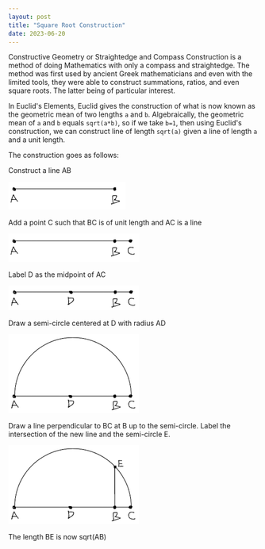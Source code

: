 ```yaml
---
layout: post
title: "Square Root Construction"
date: 2023-06-20
---
```

Constructive Geometry or Straightedge and Compass Construction is a method of doing Mathematics with
only a compass and straightedge. The method was first used by ancient Greek mathematicians and even with
the limited tools, they were able to construct summations, ratios, and even square roots. The latter being
of particular interest. 

In Euclid's Elements, Euclid gives the construction of what is now known as the geometric mean of
two lengths `a` and `b`. Algebraically, the geometric mean of `a` and `b` equals `sqrt(a*b)`, so if we take
`b=1`, then using Euclid's construction, we can construct line of length `sqrt(a)` given a line of length
`a` and a unit length.

The construction goes as follows:

Construct a line AB

![sqrt1](https://raw.githubusercontent.com/g-jensen/blog/main/assets/sqrt1.png)

Add a point C such that BC is of unit length and AC is a line

![sqrt2](https://raw.githubusercontent.com/g-jensen/blog/main/assets/sqrt2.png)

Label D as the midpoint of AC

![sqrt3](https://raw.githubusercontent.com/g-jensen/blog/main/assets/sqrt3.png)

Draw a semi-circle centered at D with radius AD

![sqrt4](https://raw.githubusercontent.com/g-jensen/blog/main/assets/sqrt4.png)

Draw a line perpendicular to BC at B up to the semi-circle. Label the intersection of the new line and the semi-circle E.

![sqrt5](https://raw.githubusercontent.com/g-jensen/blog/main/assets/sqrt5.png)

The length BE is now sqrt(AB)